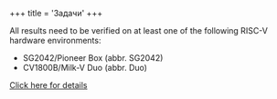 +++
title = 'Задачи'
+++

All results need to be verified on at least one of the following RISC-V hardware environments:

- SG2042/Pioneer Box (abbr. SG2042)
- CV1800B/Milk-V Duo (abbr. Duo)

[Click here for details](../introduction/)
